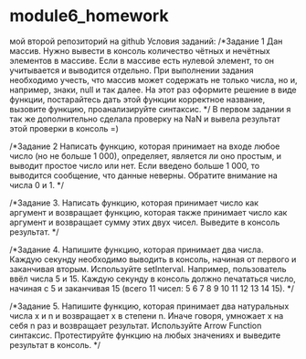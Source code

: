# module6_homework
мой второй репозиторий на github
Условия заданий:
/*Задание 1
 Дан массив. Нужно вывести в консоль количество чётных и нечётных элементов в массиве. 
 Если в массиве есть нулевой элемент, то он учитывается и выводится отдельно. 
 При выполнении задания необходимо учесть, что массив может содержать не только числа, 
 но и, например, знаки, null и так далее.
 На этот раз оформите решение в виде функции, постарайтесь дать этой функции корректное название, 
 вызовите функцию, проанализируйте синтаксис.
*/
В первом задании я так же дополнительно сделала проверку на NaN и вывела результат этой проверки в консоль =)

/*Задание 2
 Написать функцию, которая принимает на входе любое число (но не больше 1 000), 
 определяет, является ли оно простым, и выводит простое число или нет. 
 Если введено больше 1 000, то выводится сообщение, что данные неверны. Обратите внимание на числа 0 и 1.
*/

/*Задание 3.
 Написать функцию, которая принимает число как аргумент и возвращает функцию, 
 которая также принимает число как аргумент и возвращает сумму этих двух чисел. 
 Выведите в консоль результат.
*/

/*Задание 4.
 Напишите функцию, которая принимает два числа. Каждую секунду необходимо выводить в консоль,
 начиная от первого и заканчивая вторым. Используйте setInterval.
 Например, пользователь ввёл числа 5 и 15. Каждую секунду в консоль должно печататься число, 
 начиная с 5 и заканчивая 15 (всего 11 чисел: 5 6 7 8 9 10 11 12 13 14 15).
*/

/*Задание 5.
 Напишите функцию, которая принимает два натуральных числа x и n и возвращает x в степени n.
 Иначе говоря, умножает x на себя n раз и возвращает результат.
 Используйте Arrow Function синтаксис.
 Протестируйте функцию на любых значениях и выведите результат в консоль.
*/
